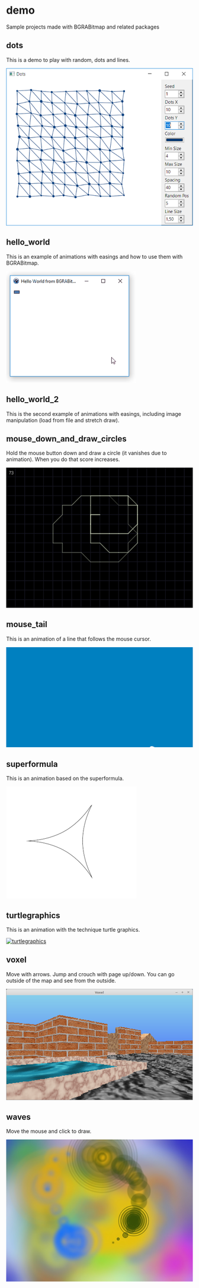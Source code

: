 # demo
Sample projects made with BGRABitmap and related packages

## dots
This is a demo to play with random, dots and lines.

![dots](https://raw.githubusercontent.com/bgrabitmap/demo/master/docs/img/dots.PNG)

## hello_world
This is an example of animations with easings and how to use them with BGRABitmap.

![hello_world](https://raw.githubusercontent.com/bgrabitmap/demo/master/docs/img/helloworld.gif)

## hello_world_2
This is the second example of animations with easings, including image manipulation (load from file and stretch draw).

## mouse_down_and_draw_circles
Hold the mouse button down and draw a circle (it vanishes due to animation). When you do that score increases.

![mouse_down_and_draw_circles](https://raw.githubusercontent.com/bgrabitmap/demo/master/docs/img/mousedownanddrawcircles.png)

## mouse_tail
This is an animation of a line that follows the mouse cursor.

![mouse_tail](https://raw.githubusercontent.com/bgrabitmap/demo/master/docs/img/mousetail.gif)

## superformula
This is an animation based on the superformula.

![superformula](https://raw.githubusercontent.com/bgrabitmap/demo/master/docs/img/superformula.gif)

## turtlegraphics
This is an animation with the technique turtle graphics.

[![turtlegraphics](http://i3.ytimg.com/vi/-ZW0bihDjUY/maxresdefault.jpg)](https://www.youtube.com/watch?v=-ZW0bihDjUY)

## voxel
Move with arrows. Jump and crouch with page up/down. You can go outside of the map and see from the outside.

![superformula](https://raw.githubusercontent.com/bgrabitmap/demo/master/docs/img/voxeldemo.png)

## waves
Move the mouse and click to draw.

![superformula](https://raw.githubusercontent.com/bgrabitmap/demo/master/docs/img/waves.jpg)
